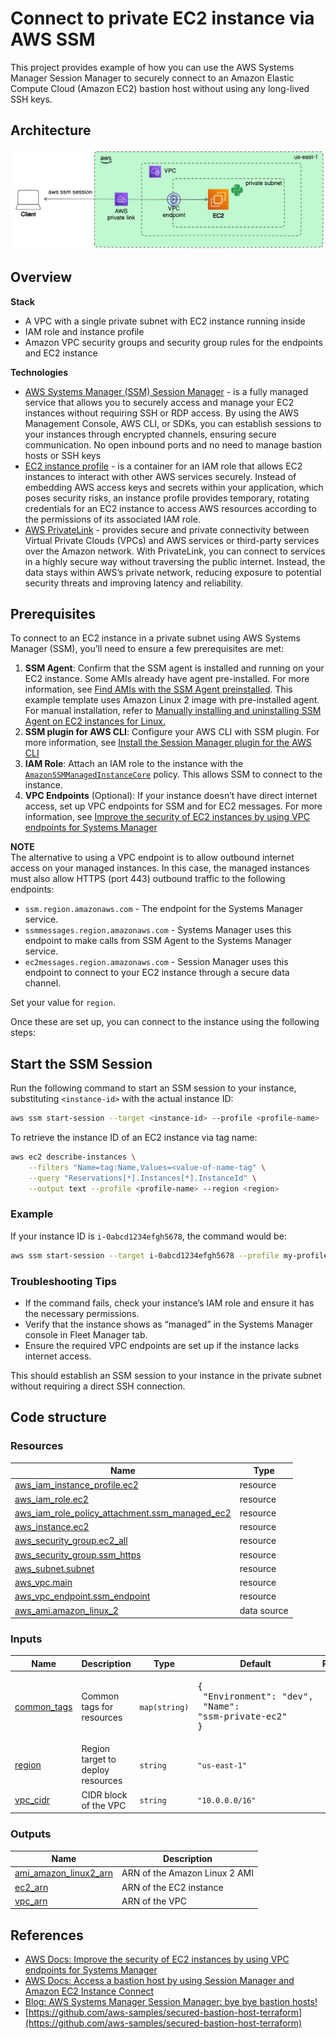 # Connect to private EC2 instance via AWS SSM

This project provides example of how you can use the AWS Systems Manager Session Manager to securely connect to an Amazon Elastic Compute Cloud (Amazon EC2) bastion host without using any long-lived SSH keys.

## Architecture
![Architecture of a private EC2 instance managed by SSM](../img/diagram-ssm.png)

## Overview

**Stack**  
- A VPC with a single private subnet with EC2 instance running inside
- IAM role and instance profile 
- Amazon VPC security groups and security group rules for the endpoints and EC2 instance

**Technologies**  
- [AWS Systems Manager (SSM) Session Manager](https://docs.aws.amazon.com/systems-manager/latest/userguide/session-manager.html) -  is a fully managed service that allows you to securely access and manage your EC2 instances without requiring SSH or RDP access. By using the AWS Management Console, AWS CLI, or SDKs, you can establish sessions to your instances through encrypted channels, ensuring secure communication. No open inbound ports and no need to manage bastion hosts or SSH keys
- [EC2 instance profile](https://docs.aws.amazon.com/IAM/latest/UserGuide/id_roles_use_switch-role-ec2_instance-profiles.html) - is a container for an IAM role that allows EC2 instances to interact with other AWS services securely. Instead of embedding AWS access keys and secrets within your application, which poses security risks, an instance profile provides temporary, rotating credentials for an EC2 instance to access AWS resources according to the permissions of its associated IAM role.
- [AWS PrivateLink](https://aws.amazon.com/privatelink/) - provides secure and private connectivity between Virtual Private Clouds (VPCs) and AWS services or third-party services over the Amazon network. With PrivateLink, you can connect to services in a highly secure way without traversing the public internet. Instead, the data stays within AWS’s private network, reducing exposure to potential security threats and improving latency and reliability.

## Prerequisites

To connect to an EC2 instance in a private subnet using AWS Systems Manager (SSM), you’ll need to ensure a few prerequisites are met:

1. **SSM Agent**: Confirm that the SSM agent is installed and running on your EC2 instance. Some AMIs already have agent pre-installed. For more information, see [Find AMIs with the SSM Agent preinstalled](https://docs.aws.amazon.com/systems-manager/latest/userguide/ami-preinstalled-agent.html). This example template uses Amazon Linux 2 image with pre-installed agent. For manual installation, refer to [Manually installing and uninstalling SSM Agent on EC2 instances for Linux.](https://docs.aws.amazon.com/systems-manager/latest/userguide/manually-install-ssm-agent-linux.html)
2. **SSM plugin for AWS CLI**: Configure your AWS CLI with SSM plugin. For more information, see [Install the Session Manager plugin for the AWS CLI](https://docs.aws.amazon.com/systems-manager/latest/userguide/session-manager-working-with-install-plugin.html) 
3. **IAM Role**: Attach an IAM role to the instance with the [`AmazonSSMManagedInstanceCore`](https://docs.aws.amazon.com/aws-managed-policy/latest/reference/AmazonSSMManagedInstanceCore.html) policy. This allows SSM to connect to the instance.
4. **VPC Endpoints** (Optional): If your instance doesn’t have direct internet access, set up VPC endpoints for SSM and for EC2 messages. For more information, see [Improve the security of EC2 instances by using VPC endpoints for Systems Manager](https://docs.aws.amazon.com/systems-manager/latest/userguide/setup-create-vpc.html)

**NOTE**  
The alternative to using a VPC endpoint is to allow outbound internet access on your managed instances. In this case, the managed instances must also allow HTTPS (port 443) outbound traffic to the following endpoints:
- `ssm.region.amazonaws.com` - The endpoint for the Systems Manager service.
- `ssmmessages.region.amazonaws.com` - Systems Manager uses this endpoint to make calls from SSM Agent to the Systems Manager service.
- `ec2messages.region.amazonaws.com` - Session Manager uses this endpoint to connect to your EC2 instance through a secure data channel.

Set your value for `region`.

Once these are set up, you can connect to the instance using the following steps:

## Start the SSM Session

Run the following command to start an SSM session to your instance, substituting `<instance-id>` with the actual instance ID:

```bash
aws ssm start-session --target <instance-id> --profile <profile-name>
```

To retrieve the instance ID of an EC2 instance via tag name:
```bash
aws ec2 describe-instances \
    --filters "Name=tag:Name,Values=<value-of-name-tag" \
    --query "Reservations[*].Instances[*].InstanceId" \
    --output text --profile <profile-name> --region <region>
```

### Example

If your instance ID is `i-0abcd1234efgh5678`, the command would be:

```bash
aws ssm start-session --target i-0abcd1234efgh5678 --profile my-profile --region us-east-1
```

### Troubleshooting Tips
- If the command fails, check your instance’s IAM role and ensure it has the necessary permissions.
- Verify that the instance shows as “managed” in the Systems Manager console in Fleet Manager tab.
- Ensure the required VPC endpoints are set up if the instance lacks internet access.

This should establish an SSM session to your instance in the private subnet without requiring a direct SSH connection.

## Code structure

### Resources

| Name | Type |
|------|------|
| [aws_iam_instance_profile.ec2](https://registry.terraform.io/providers/hashicorp/aws/latest/docs/resources/iam_instance_profile) | resource |
| [aws_iam_role.ec2](https://registry.terraform.io/providers/hashicorp/aws/latest/docs/resources/iam_role) | resource |
| [aws_iam_role_policy_attachment.ssm_managed_ec2](https://registry.terraform.io/providers/hashicorp/aws/latest/docs/resources/iam_role_policy_attachment) | resource |
| [aws_instance.ec2](https://registry.terraform.io/providers/hashicorp/aws/latest/docs/resources/instance) | resource |
| [aws_security_group.ec2_all](https://registry.terraform.io/providers/hashicorp/aws/latest/docs/resources/security_group) | resource |
| [aws_security_group.ssm_https](https://registry.terraform.io/providers/hashicorp/aws/latest/docs/resources/security_group) | resource |
| [aws_subnet.subnet](https://registry.terraform.io/providers/hashicorp/aws/latest/docs/resources/subnet) | resource |
| [aws_vpc.main](https://registry.terraform.io/providers/hashicorp/aws/latest/docs/resources/vpc) | resource |
| [aws_vpc_endpoint.ssm_endpoint](https://registry.terraform.io/providers/hashicorp/aws/latest/docs/resources/vpc_endpoint) | resource |
| [aws_ami.amazon_linux_2](https://registry.terraform.io/providers/hashicorp/aws/latest/docs/data-sources/ami) | data source |

### Inputs

| Name | Description | Type | Default | Required |
|------|-------------|------|---------|:--------:|
| <a name="input_common_tags"></a> [common\_tags](#input\_common\_tags) | Common tags for resources | `map(string)` | <pre>{<br>  "Environment": "dev",<br>  "Name": "ssm-private-ec2"<br>}</pre> | no |
| <a name="input_region"></a> [region](#input\_region) | Region target to deploy resources | `string` | `"us-east-1"` | no |
| <a name="input_vpc_cidr"></a> [vpc\_cidr](#input\_vpc\_cidr) | CIDR block of the VPC | `string` | `"10.0.0.0/16"` | no |

### Outputs

| Name | Description |
|------|-------------|
| <a name="output_ami_amazon_linux2_arn"></a> [ami\_amazon\_linux2\_arn](#output\_ami\_amazon\_linux2\_arn) | ARN of the Amazon Linux 2 AMI |
| <a name="output_ec2_arn"></a> [ec2\_arn](#output\_ec2\_arn) | ARN of the EC2 instance |
| <a name="output_vpc_arn"></a> [vpc\_arn](#output\_vpc\_arn) | ARN of the VPC |

## References
- [AWS Docs: Improve the security of EC2 instances by using VPC endpoints for Systems Manager](https://docs.aws.amazon.com/systems-manager/latest/userguide/setup-create-vpc.html)
- [AWS Docs: Access a bastion host by using Session Manager and Amazon EC2 Instance Connect](https://docs.aws.amazon.com/prescriptive-guidance/latest/patterns/access-a-bastion-host-by-using-session-manager-and-amazon-ec2-instance-connect.html)
- [Blog: AWS Systems Manager Session Manager: bye bye bastion hosts!](https://blog.pipetail.io/posts/2020-02-24-amazon-ssm-session-manager/)
- [https://github.com/aws-samples/secured-bastion-host-terraform](https://github.com/aws-samples/secured-bastion-host-terraform)
